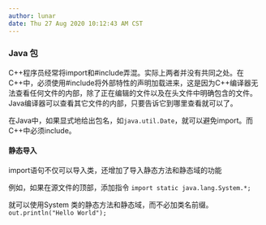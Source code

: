 ```yaml
---
author: lunar
date: Thu 27 Aug 2020 10:12:43 AM CST
---
```


### Java 包

C++程序员经常将import和#include弄混。实际上两者并没有共同之处。在C++中，必须使用#include将外部特性的声明加载进来，这是因为C++编译器无法查看任何文件的内部，除了正在编辑的文件以及在头文件中明确包含的文件。Java编译器可以查看其它文件的内部，只要告诉它到哪里查看就可以了。

在Java中，如果显式地给出包名，如`java.util.Date`，就可以避免import。而C++中必须include。

#### 静态导入

import语句不仅可以导入类，还增加了导入静态方法和静态域的功能

例如，如果在源文件的顶部，添加指令
`import static java.lang.System.*;`

就可以使用System 类的静态方法和静态域，而不必加类名前缀。
`out.println("Hello World");`


